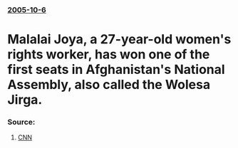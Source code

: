 ### [2005-10-6](/news/2005/10/6/index.md)

#  Malalai Joya, a 27-year-old women's rights worker, has won one of the first seats in Afghanistan's National Assembly, also called the Wolesa Jirga. 




### Source:

1. [CNN](http://edition.cnn.com/2005/WORLD/asiapcf/10/06/afghan.poll.ap/index.html)
